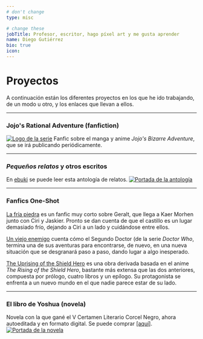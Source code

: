 ```yaml
---
# don't change
type: misc

# change these
jobTitle: Profesor, escritor, hago píxel art y me gusta aprender
name: Diego Gutiérrez
bio: true
icon:
---
```


# Proyectos

A continuación están los diferentes proyectos en los que he ido trabajando, de un modo u otro, y los enlaces que llevan a ellos.

---

### Jojo's Rational Adventure (fanfiction)
[![Logo de la serie](/proyectos/jjra.png)](/404)
Fanfic sobre el manga y anime <em>Jojo's Bizarre Adventure</em>, que se irá publicando periódicamente.

---

### *Pequeños relatos* y otros escritos
En [ebuki](https://ebuki.es/book/143) se puede leer esta antología de relatos.
[![Portada de la antología](/proyectos/ebuki.png)](https://ebuki.es/book/143)

---

### Fanfics One-Shot
[La fría piedra](https://drive.google.com/file/d/1BVzdeDcHoCk1CCjMAhba3MCmN35JgVBK/view?usp=sharing) es un fanfic muy corto sobre Geralt, que llega a Kaer Morhen junto con Ciri y Jaskier. Pronto se dan cuenta de que el castillo es un lugar demasiado frío, dejando a Ciri a un lado y cuidándose entre ellos.

[Un viejo enemigo](https://drive.google.com/file/d/17sBc7_aItuw5RgCxYeQZhTMylGHN_liW/view?usp=sharing) cuenta cómo el Segundo Doctor (de la serie <em>Doctor Who</em>, termina una de sus aventuras para encontrarse, de nuevo, en una nueva situación que se desgranará paso a paso, dando lugar a algo inesperado.

[The Uprising of the Shield Hero](https://drive.google.com/file/d/1DXt9ubKG6_uHs96GfY0nb4ZFg5z1CKUz/view?usp=sharing) es una obra derivada basada en el anime <em>The Rising of the Shield Hero</em>, bastante más extensa que las dos anteriores, compuesta por prólogo, cuatro libros y un epílogo. Su protagonista se enfrenta a un nuevo mundo en el que nadie parece estar de su lado.

---

### El libro de Yoshua (novela)
Novela con la que gané el V Certamen Literario Corcel Negro, ahora autoeditada y en formato digital. Se puede comprar [[aquí]](https://www.amazon.es/libro-Yoshua-Diego-Guti%C3%A9rrez-Ferrero-ebook/dp/B0CGVRNTXR).
[![Portada de la novela](/proyectos/yoshua.jpg)](https://www.amazon.es/libro-Yoshua-Diego-Guti%C3%A9rrez-Ferrero-ebook/dp/B0CGVRNTXR)